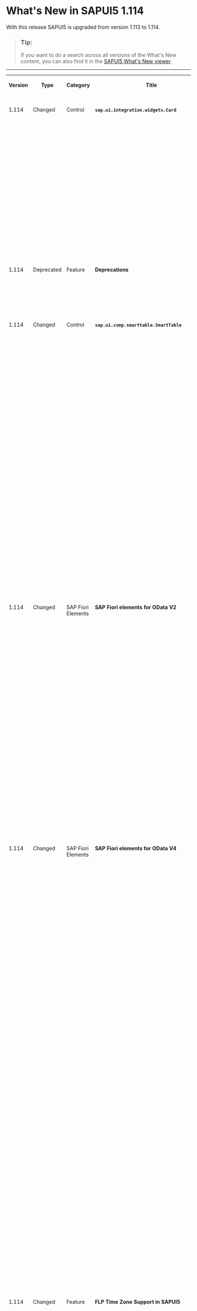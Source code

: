 <!-- loio890fce16801640459e67ec64da4daa00 -->

# What's New in SAPUI5 1.114

With this release SAPUI5 is upgraded from version 1.113 to 1.114.

> ### Tip:  
> If you want to do a search across all versions of the What's New content, you can also find it in the [SAPUI5 What's New viewer](https://help.sap.com/whats-new/67f60363b57f4ac0b23efd17fa192d60).

****


<table>
<tr>
<th valign="top">

Version

</th>
<th valign="top">

Type

</th>
<th valign="top">

Category

</th>
<th valign="top">

Title

</th>
<th valign="top">

Description

</th>
<th valign="top">

Action

</th>
<th valign="top">

Available as of

</th>
</tr>
<tr>
<td valign="top">

1.114 

</td>
<td valign="top">

Changed 

</td>
<td valign="top">

Control 

</td>
<td valign="top">

**`sap.ui.integration.widgets.Card`** 

</td>
<td valign="top">

**`sap.ui.integration.widgets.Card`**

We have \(experimentally\) introduced a new type of message – card-blocking messages. The three available types `NoData`, `Error`, and `Information` are listed in the `sap.ui.integration.CardBlockingMessageType` enumeration.

List, Table, Object, and the other declarative card types automatically show a card-blocking message when there is no data or an error has occurred. Additionally, the developers of Component cards, or those using extensions, can use the `showBlockingMessage` and `hideBlockingMessage` methods to programmatically control the message. For more information, see the [CardBlockingMessageType](https://ui5.sap.com/#/api/sap.ui.integration.CardBlockingMessageType) enumeration, the [API Reference](https://ui5.sap.com/#/api/sap.ui.integration.widgets.Card), and the [Blocking Message](https://ui5.sap.com/test-resources/sap/ui/integration/demokit/cardExplorer/webapp/index.html#/explore/blockingMessage) and [No Data Message](https://ui5.sap.com/test-resources/sap/ui/integration/demokit/cardExplorer/webapp/index.html#/explore/component/noDataMessage) samples in the Card Explorer.

<sub>Changed•Control•Info Only•1.114</sub>

</td>
<td valign="top">

Info Only 

</td>
<td valign="top">

2023-05-18

</td>
</tr>
<tr>
<td valign="top">

1.114 

</td>
<td valign="top">

Deprecated 

</td>
<td valign="top">

Feature 

</td>
<td valign="top">

**Deprecations** 

</td>
<td valign="top">

**Deprecations**

There are currently no major deprecations. For a complete list of all deprecations, see [Deprecated APIs](https://ui5.sap.com/#/api/deprecated).

<sub>Deprecated•Feature•Info Only•1.114</sub>

</td>
<td valign="top">

Info Only 

</td>
<td valign="top">

2023-05-18

</td>
</tr>
<tr>
<td valign="top">

1.114 

</td>
<td valign="top">

Changed 

</td>
<td valign="top">

Control 

</td>
<td valign="top">

**`sap.ui.comp.smarttable.SmartTable`** 

</td>
<td valign="top">

**`sap.ui.comp.smarttable.SmartTable`**

-   We have introduced the `useColumnLabelsAsTooltips` property that allows you to automatically use a column label as a tooltip for a column. You can also use this property for custom columns. For more information, see the [API Reference](https://ui5.sap.com/#/api/sap.ui.comp.smarttable.SmartTable%23methods/getUseColumnLabelsAsTooltips).

-   We have provided a way to sort multiple properties of semantically connected fields. To enable this, we have added `additionalSortProperty` in the `p13nData`. The table will create a `QuickSortItem` for each listed property name. For more information, see [API Reference](https://ui5.sap.com/#/api/sap.ui.comp.smarttable.SmartTable%23faq) and see question 27.

-   We have added the `copyProvider` aggregation that provides generic copy and paste functions along with a *Copy* button in the toolbar of the table. To enable the copy and paste functions, the `CopyProvider` plugin is used. For more information, see the [API Reference](https://ui5.sap.com/#/api/sap.ui.comp.smarttable.SmartTable%23methods/getCopyProvider)  for the `copyProvider` aggregation, the [API Reference](https://ui5.sap.com/#/api/sap.m.plugins.CopyProvider) for the `CopyProvider` plugin, and the [Sample](https://ui5.sap.com/#/entity/sap.ui.comp.smarttable.SmartTable/sample/sap.ui.comp.sample.smarttable.smartTableWithCriticality).

-   To improve the user experience, we have removed the *Reset* button from the control’s personalization dialog when the dialog is opened from the column header menu or from a custom button in the table's toolbar. This change was needed because when you open the dialog from one of these places it opens only one panel \(for example, Columns, Sort, Group, or Filter\). However, the *Reset* button resets all the panels and not only the one that is opened, which was confusing for the user.


<sub>Changed•Control•Info Only•1.114</sub>

</td>
<td valign="top">

Info Only 

</td>
<td valign="top">

2023-05-18

</td>
</tr>
<tr>
<td valign="top">

1.114 

</td>
<td valign="top">

Changed 

</td>
<td valign="top">

SAP Fiori Elements 

</td>
<td valign="top">

**SAP Fiori elements for OData V2** 

</td>
<td valign="top">

**SAP Fiori elements for OData V2**

The following changes and new features are available for SAP Fiori elements for OData V2:

-   In draft-enabled applications, drafts are now saved after 20 seconds, thereby reducing the number of merge calls. For more information, see [Draft Handling](../06_SAP_Fiori_Elements/draft-handling-ed9aa41.md).

-   You now have an option to create cards for the *Insights* section of *My Home* in SAP S/4HANA Cloud from the list report and analytical list page apps. For more information, see [Creating Cards for the Insights Section of My Home in SAP S/4HANA Cloud](../06_SAP_Fiori_Elements/creating-cards-for-the-insights-section-of-my-home-in-sap-s-4hana-cloud-9b13559.md).

-   We've added another option to the *Share* menu button. When a user clicks the *Share* button and then the *Share Menu: Microsoft Teams* option, they can now also choose *As Tab*.

    ![](images/Share_Menu_Microsoft_Teams_Share_as_Tab_c0c2151.png)

    For more information, see [The Share Functionality](../06_SAP_Fiori_Elements/the-share-functionality-022bf0d.md).


<sub>Changed•SAP Fiori Elements•Info Only•1.114</sub>

</td>
<td valign="top">

Info Only 

</td>
<td valign="top">

2023-05-18

</td>
</tr>
<tr>
<td valign="top">

1.114 

</td>
<td valign="top">

Changed 

</td>
<td valign="top">

SAP Fiori Elements 

</td>
<td valign="top">

**SAP Fiori elements for OData V4** 

</td>
<td valign="top">

**SAP Fiori elements for OData V4**

The following changes and new features are available for SAP Fiori elements for OData V4:

-   You can now freeze the first columns in grid and analytical tables so that they remain fixed when scrolling horizontally. For more information, see [Tables](../06_SAP_Fiori_Elements/tables-c0f6592.md).

-   Empty rows in object page tables can now contain disabled fields. For more information, see [Enabling Inline Creation Mode or Empty Row Mode for Table Entries](../06_SAP_Fiori_Elements/enabling-inline-creation-mode-or-empty-row-mode-for-table-entries-cfb04f0.md).

-   We now provide filtering by draft-related properties. For more information, see [Draft Handling](../06_SAP_Fiori_Elements/draft-handling-ed9aa41.md).

-   You can now disable the `AddCardToInsights` option in the manifest. For more information, see [Creating Cards for the Insights Section of My Home in SAP S/4HANA Cloud](../06_SAP_Fiori_Elements/creating-cards-for-the-insights-section-of-my-home-in-sap-s-4hana-cloud-9b13559.md).

-   You now have an option to create cards for the *Insights* section of *My Home* in SAP S/4HANA Cloud from the list report and analytical list page apps. For more information, see [Creating Cards for the Insights Section of My Home in SAP S/4HANA Cloud](../06_SAP_Fiori_Elements/creating-cards-for-the-insights-section-of-my-home-in-sap-s-4hana-cloud-9b13559.md).

-   We've added more keys that can be overridden by application developers using the custom i18n file approach. You can now override the following keys:

    -   `OBJECTPAGESTATE_ISSUE`

    -   `OBJECTPAGESTATE_ERROR`

    -   `OBJECTPAGESTATE_WARNING`

    -   `OBJECTPAGESTATE_INFORMATION`

    -   `M_ILLUSTRATEDMESSAGE_TITLE`

    -   `M_ILLUSTRATEDMESSAGE_DESCRIPTION`


    For more information, see [Localization of UI Texts](../06_SAP_Fiori_Elements/localization-of-ui-texts-b8cb649.md).

-   We've added another option to the *Share* menu button. When a user clicks the *Share* button and then the *Share Menu: Microsoft Teams* option, they can now also choose *As Tab*.

    ![](images/Share_Menu_Microsoft_Teams_Share_as_Tab_c0c2151.png)

    For more information, see [The Share Functionality](../06_SAP_Fiori_Elements/the-share-functionality-022bf0d.md).


<sub>Changed•SAP Fiori Elements•Info Only•1.114</sub>

</td>
<td valign="top">

Info Only 

</td>
<td valign="top">

2023-05-18

</td>
</tr>
<tr>
<td valign="top">

1.114 

</td>
<td valign="top">

Changed 

</td>
<td valign="top">

Feature 

</td>
<td valign="top">

**FLP Time Zone Support in SAPUI5** 

</td>
<td valign="top">

**FLP Time Zone Support in SAPUI5**

We now enable the configuration of a time zone in SAPUI5. The configured time zone affects all applications. Using a time zone that is different from the time zone of a user's computer can break existing applications. Changing the time zone while using an application can cause unexpected side effects.

**Action:** Check and, if necessary, adapt your application code if you plan to use a configured time zone that is different from your browser's time zone.

For more information, see [Dates, Times, Timestamps, and Time Zones](../04_Essentials/dates-times-timestamps-and-time-zones-6c9e61d.md) and [Configuration Options and URL Parameters](../04_Essentials/configuration-options-and-url-parameters-91f2d03.md).

<sub>Changed•Feature•Required•1.114</sub>

</td>
<td valign="top">

Required 

</td>
<td valign="top">

2023-05-18

</td>
</tr>
<tr>
<td valign="top">

1.114 

</td>
<td valign="top">

Changed 

</td>
<td valign="top">

Control 

</td>
<td valign="top">

**`sap.m.SearchField`** 

</td>
<td valign="top">

**`sap.m.SearchField`**

When the user clicks the search button \(the magnifier icon\), the `search` event is triggered with a new `searchButtonPressed` parameter. This behavior enables developers to differentiate between the actual click on the search button and keystrokes, such as [Enter\] and [Esc\], which also trigger the `search` event.

For more information, see the [API Reference](https://ui5.sap.com/#/api/sap.m.SearchField%23events/search) and the [Sample](https://ui5.sap.com/#/entity/sap.m.SearchField/sample/sap.m.sample.SearchField).

<sub>Changed•Control•Info Only•1.114</sub>

</td>
<td valign="top">

Info Only 

</td>
<td valign="top">

2023-05-18

</td>
</tr>
<tr>
<td valign="top">

1.114 

</td>
<td valign="top">

Changed 

</td>
<td valign="top">

Control 

</td>
<td valign="top">

**`sap.ui.comp.smartfield.SmartField`** 

</td>
<td valign="top">

**`sap.ui.comp.smartfield.SmartField`**

Only for fields without a `ValueList` annotation, we allow users to enter text with a maximum number of characters that is specified in the `maxLength` property of the control. When a user pastes a longer text from the clipboard, the text will be clipped to the allowed `maxLength` value.

<sub>Changed•Control•Info Only•1.114</sub>

</td>
<td valign="top">

Info Only 

</td>
<td valign="top">

2023-05-18

</td>
</tr>
<tr>
<td valign="top">

1.114 

</td>
<td valign="top">

Changed 

</td>
<td valign="top">

Control 

</td>
<td valign="top">

**`sap.ui.comp.valuehelpdialog.ValueHelpDialog`** 

</td>
<td valign="top">

**`sap.ui.comp.valuehelpdialog.ValueHelpDialog`**

-   We have improved the accessibility of the control and the screen readers can now announce when users add or remove conditions in the *Define Conditions* tab. For more information, see the [Sample](https://ui5.sap.com/#/entity/sap.ui.comp.smartfilterbar.SmartFilterBar/sample/sap.ui.comp.sample.smartfilterbar.Basic).
-   We have added a new \(default\) menu in the column headers of the built-in table that now also allows quick sorting. Additionally, for columns of this table that show both ID and description, now we enable users to sort using either the ID or the description. For more information, see the [Sample](https://ui5.sap.com/#/entity/sap.ui.comp.smartfield.SmartField/sample/sap.ui.comp.sample.smartfield.TextInEditModeSource).

<sub>Changed•Control•Info Only•1.114</sub>

</td>
<td valign="top">

Info Only 

</td>
<td valign="top">

2023-05-18

</td>
</tr>
<tr>
<td valign="top">

1.114 

</td>
<td valign="top">

Changed 

</td>
<td valign="top">

Feature 

</td>
<td valign="top">

**Accessibility** 

</td>
<td valign="top">

**Accessibility**

We are now using JAWS 2023 as a reference testing environment in SAPUI5. For more information, see the *Assistive technologies reference testing environment for SAPUI5* SAP Note [2564165](https://me.sap.com/notes/2564165).

<sub>Changed•Feature•Info Only•1.114</sub>

</td>
<td valign="top">

Info Only 

</td>
<td valign="top">

2023-05-18

</td>
</tr>
</table>

**Related Information**  


[What's New in SAPUI5 1.118](what-s-new-in-sapui5-1-118-3eecbde.md "With this release SAPUI5 is upgraded from version 1.117 to 1.118.")

[What's New in SAPUI5 1.117](what-s-new-in-sapui5-1-117-029d3b4.md "With this release SAPUI5 is upgraded from version 1.116 to 1.117.")

[What's New in SAPUI5 1.116](what-s-new-in-sapui5-1-116-ebd6f34.md "With this release SAPUI5 is upgraded from version 1.115 to 1.116.")

[What's New in SAPUI5 1.115](what-s-new-in-sapui5-1-115-409fde8.md "With this release SAPUI5 is upgraded from version 1.114 to 1.115.")

[What's New in SAPUI5 1.113](what-s-new-in-sapui5-1-113-a9553fe.md "With this release SAPUI5 is upgraded from version 1.112 to 1.113.")

[What's New in SAPUI5 1.112](what-s-new-in-sapui5-1-112-34afc69.md "With this release SAPUI5 is upgraded from version 1.111 to 1.112.")

[What's New in SAPUI5 1.111](what-s-new-in-sapui5-1-111-7a67837.md "With this release SAPUI5 is upgraded from version 1.110 to 1.111.")

[What's New in SAPUI5 1.110](what-s-new-in-sapui5-1-110-71a855c.md "With this release SAPUI5 is upgraded from version 1.109 to 1.110.")

[What's New in SAPUI5 1.109](what-s-new-in-sapui5-1-109-3264bd2.md "With this release SAPUI5 is upgraded from version 1.108 to 1.109.")

[What's New in SAPUI5 1.108](what-s-new-in-sapui5-1-108-66e33f0.md "With this release SAPUI5 is upgraded from version 1.107 to 1.108.")

[What's New in SAPUI5 1.107](what-s-new-in-sapui5-1-107-d4ff916.md "With this release SAPUI5 is upgraded from version 1.106 to 1.107.")

[What's New in SAPUI5 1.106](what-s-new-in-sapui5-1-106-5b497b0.md "With this release SAPUI5 is upgraded from version 1.105 to 1.106.")

[What's New in SAPUI5 1.105](what-s-new-in-sapui5-1-105-4d6c00e.md "With this release SAPUI5 is upgraded from version 1.104 to 1.105.")

[What's New in SAPUI5 1.104](what-s-new-in-sapui5-1-104-69e567c.md "With this release SAPUI5 is upgraded from version 1.103 to 1.104.")

[What's New in SAPUI5 1.103](what-s-new-in-sapui5-1-103-0e98c76.md "With this release SAPUI5 is upgraded from version 1.102 to 1.103.")

[What's New in SAPUI5 1.102](what-s-new-in-sapui5-1-102-f038c99.md "With this release SAPUI5 is upgraded from version 1.101 to 1.102.")

[What's New in SAPUI5 1.101](what-s-new-in-sapui5-1-101-7733b00.md "With this release SAPUI5 is upgraded from version 1.100 to 1.101.")

[What's New in SAPUI5 1.100](what-s-new-in-sapui5-1-100-27dec1d.md "With this release SAPUI5 is upgraded from version 1.99 to 1.100.")

[What's New in SAPUI5 1.99](what-s-new-in-sapui5-1-99-4f35848.md "With this release SAPUI5 is upgraded from version 1.98 to 1.99.")

[What's New in SAPUI5 1.98](what-s-new-in-sapui5-1-98-d9f16f2.md "With this release SAPUI5 is upgraded from version 1.97 to 1.98.")

[What's New in SAPUI5 1.97](what-s-new-in-sapui5-1-97-fa0e282.md "With this release SAPUI5 is upgraded from version 1.96 to 1.97.")

[What's New in SAPUI5 1.96](what-s-new-in-sapui5-1-96-7a9269f.md "With this release SAPUI5 is upgraded from version 1.95 to 1.96.")

[What's New in SAPUI5 1.95](what-s-new-in-sapui5-1-95-a1aea67.md "With this release SAPUI5 is upgraded from version 1.94 to 1.95.")

[What's New in SAPUI5 1.94](what-s-new-in-sapui5-1-94-c40f1e6.md "With this release SAPUI5 is upgraded from version 1.93 to 1.94.")

[What's New in SAPUI5 1.93](what-s-new-in-sapui5-1-93-f273340.md "With this release SAPUI5 is upgraded from version 1.92 to 1.93.")

[What's New in SAPUI5 1.92](what-s-new-in-sapui5-1-92-1ef345d.md "With this release SAPUI5 is upgraded from version 1.91 to 1.92.")

[What's New in SAPUI5 1.91](what-s-new-in-sapui5-1-91-0a2bd79.md "With this release SAPUI5 is upgraded from version 1.90 to 1.91.")

[What's New in SAPUI5 1.90](what-s-new-in-sapui5-1-90-91c10c2.md "With this release SAPUI5 is upgraded from version 1.89 to 1.90.")

[What's New in SAPUI5 1.89](what-s-new-in-sapui5-1-89-e56cddc.md "With this release SAPUI5 is upgraded from version 1.88 to 1.89.")

[What's New in SAPUI5 1.88](what-s-new-in-sapui5-1-88-e15a206.md "With this release SAPUI5 is upgraded from version 1.87 to 1.88.")

[What's New in SAPUI5 1.87](what-s-new-in-sapui5-1-87-b506da7.md "With this release SAPUI5 is upgraded from version 1.86 to 1.87.")

[What's New in SAPUI5 1.86](what-s-new-in-sapui5-1-86-4c1c959.md "With this release SAPUI5 is upgraded from version 1.85 to 1.86.")

[What's New in SAPUI5 1.85](what-s-new-in-sapui5-1-85-1d18eb5.md "With this release SAPUI5 is upgraded from version 1.84 to 1.85.")

[What's New in SAPUI5 1.84](what-s-new-in-sapui5-1-84-dc76640.md "With this release SAPUI5 is upgraded from version 1.82 to 1.84.")

[What's New in SAPUI5 1.82](what-s-new-in-sapui5-1-82-3a8dd13.md "With this release SAPUI5 is upgraded from version 1.81 to 1.82.")

[What's New in SAPUI5 1.81](what-s-new-in-sapui5-1-81-f5e2a21.md "With this release SAPUI5 is upgraded from version 1.80 to 1.81.")

[What's New in SAPUI5 1.80](what-s-new-in-sapui5-1-80-8cee506.md "With this release SAPUI5 is upgraded from version 1.79 to 1.80.")

[What's New in SAPUI5 1.79](what-s-new-in-sapui5-1-79-99c4cdc.md "With this release SAPUI5 is upgraded from version 1.78 to 1.79.")

[What's New in SAPUI5 1.78](what-s-new-in-sapui5-1-78-f09b63e.md "With this release SAPUI5 is upgraded from version 1.77 to 1.78.")

[What's New in SAPUI5 1.77](what-s-new-in-sapui5-1-77-c46b439.md "With this release SAPUI5 is upgraded from version 1.76 to 1.77.")

[What's New in SAPUI5 1.76](what-s-new-in-sapui5-1-76-aad03b5.md "With this release SAPUI5 is upgraded from version 1.75 to 1.76.")

[What's New in SAPUI5 1.75](what-s-new-in-sapui5-1-75-5cbb62d.md "With this release SAPUI5 is upgraded from version 1.74 to 1.75.")

[What's New in SAPUI5 1.74](what-s-new-in-sapui5-1-74-c22208a.md "With this release SAPUI5 is upgraded from version 1.73 to 1.74.")

[What's New in SAPUI5 1.73](what-s-new-in-sapui5-1-73-231dd13.md "With this release SAPUI5 is upgraded from version 1.72 to 1.73.")

[What's New in SAPUI5 1.72](what-s-new-in-sapui5-1-72-521cad9.md "With this release SAPUI5 is upgraded from version 1.71 to 1.72.")

[What's New in SAPUI5 1.71](what-s-new-in-sapui5-1-71-a93a6a3.md "With this release SAPUI5 is upgraded from version 1.70 to 1.71.")

[What's New in SAPUI5 1.70](what-s-new-in-sapui5-1-70-f073d69.md "With this release SAPUI5 is upgraded from version 1.69 to 1.70.")

[What's New in SAPUI5 1.69](what-s-new-in-sapui5-1-69-89a18bd.md "With this release SAPUI5 is upgraded from version 1.68 to 1.69.")

[What's New in SAPUI5 1.68](what-s-new-in-sapui5-1-68-f94bf93.md "With this release SAPUI5 is upgraded from version 1.67 to 1.68.")

[What's New in SAPUI5 1.67](what-s-new-in-sapui5-1-67-a6b1472.md "With this release SAPUI5 is upgraded from version 1.66 to 1.67.")

[What's New in SAPUI5 1.66](what-s-new-in-sapui5-1-66-c9896e9.md "With this release SAPUI5 is upgraded from version 1.65 to 1.66.")

[What's New in SAPUI5 1.65](what-s-new-in-sapui5-1-65-0f5acfd.md "With this release SAPUI5 is upgraded from version 1.64 to 1.65.")

[What's New in SAPUI5 1.64](what-s-new-in-sapui5-1-64-0e30822.md "With this release SAPUI5 is upgraded from version 1.63 to 1.64.")

[What's New in SAPUI5 1.63](what-s-new-in-sapui5-1-63-e8d9da7.md "With this release SAPUI5 is upgraded from version 1.62 to 1.63.")

[What's New in SAPUI5 1.62](what-s-new-in-sapui5-1-62-771f4d5.md "With this release SAPUI5 is upgraded from version 1.61 to 1.62.")

[What's New in SAPUI5 1.61](what-s-new-in-sapui5-1-61-d991552.md "With this release SAPUI5 is upgraded from version 1.60 to 1.61.")

[What's New in SAPUI5 1.60](what-s-new-in-sapui5-1-60-5a0e1f7.md "With this release SAPUI5 is upgraded from version 1.58 to 1.60.")

[What's New in SAPUI5 1.58](what-s-new-in-sapui5-1-58-7c927aa.md "With this release SAPUI5 is upgraded from version 1.56 to 1.58.")

[What's New in SAPUI5 1.56](what-s-new-in-sapui5-1-56-108b7fd.md "With this release SAPUI5 is upgraded from version 1.54 to 1.56.")

[What's New in SAPUI5 1.54](what-s-new-in-sapui5-1-54-c838330.md "With this release SAPUI5 is upgraded from version 1.52 to 1.54.")

[What's New in SAPUI5 1.52](what-s-new-in-sapui5-1-52-849e1b6.md "With this release SAPUI5 is upgraded from version 1.50 to 1.52.")

[What's New in SAPUI5 1.50](what-s-new-in-sapui5-1-50-759e9f3.md "With this release SAPUI5 is upgraded from version 1.48 to 1.50.")

[What's New in SAPUI5 1.48](what-s-new-in-sapui5-1-48-fa1efac.md "With this release SAPUI5 is upgraded from version 1.46 to 1.48.")

[What's New in SAPUI5 1.46](what-s-new-in-sapui5-1-46-6307539.md "With this release SAPUI5 is upgraded from version 1.44 to 1.46.")

[What's New in SAPUI5 1.44](what-s-new-in-sapui5-1-44-a0cb7a0.md "With this release SAPUI5 is upgraded from version 1.42 to 1.44.")

[What's New in SAPUI5 1.42](what-s-new-in-sapui5-1-42-468b05d.md "With this release SAPUI5 is upgraded from version 1.40 to 1.42.")

[What's New in SAPUI5 1.40](what-s-new-in-sapui5-1-40-fbab50e.md "With this release SAPUI5 is upgraded from version 1.38 to 1.40.")

[What's New in SAPUI5 1.38](what-s-new-in-sapui5-1-38-f218918.md "With this release SAPUI5 is upgraded from version 1.36 to 1.38.")

